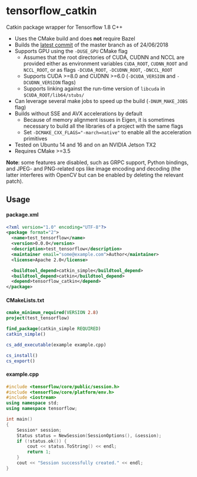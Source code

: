 tensorflow_catkin
==============

Catkin package wrapper for Tensorflow 1.8 C++

- Uses the CMake build and does __not__ require Bazel
- Builds the [latest commit](https://github.com/tensorflow/tensorflow/tree/c1d223de41838e9d387a48137c76ea39d3b38f3f) of the master branch as of 24/06/2018
- Supports GPU using the `-DUSE_GPU` CMake flag
  - Assumes that the root directories of CUDA, CUDNN and NCCL are provided either as environment variables `CUDA_ROOT`, `CUDNN_ROOT` and `NCCL_ROOT`, or as flags `-DCUDA_ROOT`, `-DCUDNN_ROOT`, `-DNCCL_ROOT`
  - Supports CUDA >=8.0 and CUDNN >=6.0 (`-DCUDA_VERSION` and `-DCUDNN_VERSION` flags)
  - Supports linking against the run-time version of `libcuda` in `$CUDA_ROOT/lib64/stubs/`
- Can leverage several make jobs to speed up the build (`-DNUM_MAKE_JOBS` flag)
- Builds without SSE and AVX accelerations by default
  - Because of memory alignment issues in Eigen, it is sometimes necessary to build all the libraries of a project with the same flags
  - Set `-DCMAKE_CXX_FLAGS="-march=native"` to enable all the acceleration primitives
- Tested on Ubuntu 14 and 16 and on an NVIDIA Jetson TX2
- Requires CMake >=3.5
  
__Note__: some features are disabled, such as GRPC support, Python bindings, and JPEG- and PNG-related ops like image encoding and decoding (the latter interferes with OpenCV but can be enabled by deleting the relevant patch).

## Usage

#### package.xml
```xml
<?xml version="1.0" encoding="UTF-8"?>
<package format="2">
  <name>test_tensorflow</name>
  <version>0.0.0</version>
  <description>test_tensorflow</description>
  <maintainer email="some@example.com">Author</maintainer>
  <license>Apache 2.0</license>

  <buildtool_depend>catkin_simple</buildtool_depend>
  <buildtool_depend>catkin</buildtool_depend>
  <depend>tensorflow_catkin</depend>
</package>
```

#### CMakeLists.txt
```CMake
cmake_minimum_required(VERSION 2.8)
project(test_tensorflow)

find_package(catkin_simple REQUIRED)
catkin_simple()

cs_add_executable(example example.cpp)

cs_install()
cs_export()
```

#### example.cpp
```C++
#include <tensorflow/core/public/session.h>
#include <tensorflow/core/platform/env.h>
#include <iostream>
using namespace std;
using namespace tensorflow;

int main()
{
    Session* session;
    Status status = NewSession(SessionOptions(), &session);
    if (!status.ok()) {
        cout << status.ToString() << endl;
        return 1;
    }
    cout << "Session successfully created." << endl;
}
```

